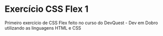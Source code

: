 # Exercício CSS Flex 1

Primeiro exercício de CSS Flex feito no curso do DevQuest - Dev em Dobro utilizando as linguagens HTML e CSS
